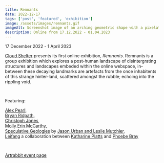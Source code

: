 ```yaml
---
title: Remnants
date: 2022-12-17
tags: ['post', 'featured', 'exhibition']
image: /assets/images/remnants.gif
imageAlt: Screenshot image of an arching geometric shape with a pixelated grass texture on a black background with green water rippling at its base.
description: Online from 17.12.2022 - 01.04.2023
---
```

<p>17 December 2022 - 1 April 2023</p>

<p><a href="/">Cloud Shelter</a> presents its first online exhibition, <i>Remnants</i>. Remnants is a group exhibition which explores a post-human landscape of disintergrating structures and landscapes embeded within the online webspace, in-between these decaying landmarks are artefacts from the once inhabitents of this strange hinter-land, scattered amongst the rubble; echoing into the rippling void.</p>
<br>

<p>Featuring:</p>

<p><a href="https://www.instagram.com/rotagavinii/" target="_blank" rel="noopener">Alex Pearl</a>, <br>
<a href="https://www.instagram.com/bralri/" target="_blank" rel="noopener">Bryan Ridpath</a>, <br>
<a href="https://www.instagram.com/_christophjones/" target="_blank" rel="noopener">Christoph Jones</a>, <br>
<a href="https://www.instagram.com/molly.erh/" target="_blank" rel="noopener">Molly Erin McCarthy</a>, <br>
<a href="https://www.instagram.com/speculative_geologies/" target="_blank" rel="noopener">Speculative Geologies</a> by <a href="https://www.instagram.com/julmstudios/" target="_blank" rel="noopener">Jason Urban and Leslie Mutchler</a>, <br>
<a href="https://www.instagram.com/leifang2022/" target="_blank" rel="noopener">Leifang</a> a collaboration between <a href="https://www.instagram.com/katharineplatts/" target="_blank" rel="noopener">Katharine Platts</a> and <a href="https://www.instagram.com/phoebebray_/" target="_blank" rel="noopener">Phoebe Bray</a></p>
<br>

<p><a href="https://www.artrabbit.com/events/remnants-2022" target="_blank" rel="noopener">Artrabbit event page</a></p>